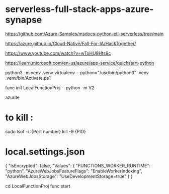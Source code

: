 # serverless-full-stack-apps-azure-synapse

https://github.com/Azure-Samples/msdocs-python-etl-serverless/tree/main

https://azure.github.io/Cloud-Native/Fall-For-IA/HackTogether/

https://www.youtube.com/watch?v=wToHU8Hts9c

https://learn.microsoft.com/en-us/azure/app-service/quickstart-python

python3 -m venv .venv
virtualenv --python="/usr/bin/python3" .venv
.venv/bin/Activate.ps1

func init LocalFunctionProj --python -m V2

azurite

# to kill : 
sudo lsof -i :{Port number}
kill -9 {PID}

# local.settings.json
{
  "IsEncrypted": false,
  "Values": {
    "FUNCTIONS_WORKER_RUNTIME": "python",
    "AzureWebJobsFeatureFlags": "EnableWorkerIndexing",
    "AzureWebJobsStorage": "UseDevelopmentStorage=true"
  }
}

cd LocalFunctionProj
func start





